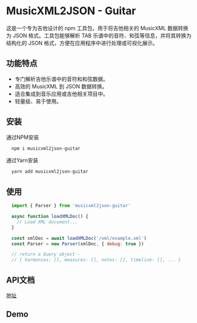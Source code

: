 # MusicXML2JSON - Guitar
这是一个专为吉他设计的 npm 工具包，用于将吉他相关的 MusicXML 数据转换为 JSON 格式。工具包能够解析 TAB 乐谱中的音符、和弦等信息，并将其转换为结构化的 JSON 格式，方便在应用程序中进行处理或可视化展示。

## 功能特点
- 专门解析吉他乐谱中的音符和和弦数据。
- 高效的 MusicXML 到 JSON 数据转换。
- 适合集成到音乐应用或吉他相关项目中。
- 轻量级、易于使用。

## 安装

通过NPM安装
```bash
  npm i musicxml2json-guitar
```

通过Yarn安装
```bash
  yarn add musicxml2json-guitar
```

## 使用
```js
  import { Parser } from 'musicxml2json-guitar'

  async function loadXMLDoc() {
    // Load XML document...
  }

  const xmlDoc = await loadXMLDoc('/xml/example.xml')
  const Parser = new Parser(xmlDoc, { debug: true })

  // return a Query object -
  // { harmonies: [], measures: [], notes: [], timeline: [], ... }
```

## API文档
  [地址](https://www.hezhiyi.com/whale/docs/zh/musicxml2json-guitar/guide/)

## Demo
